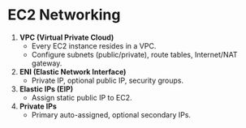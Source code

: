 # EC2 Networking

1. **VPC (Virtual Private Cloud)**
   - Every EC2 instance resides in a VPC.
   - Configure subnets (public/private), route tables, Internet/NAT gateway.
2. **ENI (Elastic Network Interface)**
   - Private IP, optional public IP, security groups.
3. **Elastic IPs (EIP)**
   - Assign static public IP to EC2.
4. **Private IPs**
   - Primary auto-assigned, optional secondary IPs.
